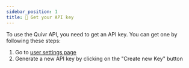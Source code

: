 ```yaml
---
sidebar_position: 1
title: 🔐 Get your API key
---
```


To use the Quivr API, you need to get an API key. You can get one by following these steps:

1. Go to [user settings page](https://www.quivr.app/user)
2. Generate a new API key by clicking on the "Create new Key" button
